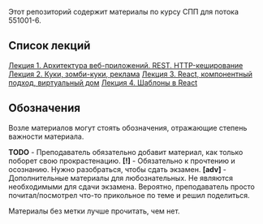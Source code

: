 Этот репозиторий содержит материалы по курсу СПП для потока 551001-6.

## Список лекций
[Лекция 1. Архитектура веб-приложений. REST. HTTP-кеширование](lecture1.md)
[Лекция 2. Куки, зомби-куки, реклама](lecture2.md)
[Лекция 3. React, компонентный подход, виртуальный дом](lecture3.md)
[Лекция 4. Шаблоны в React](lecture4.md) 

## Обозначения
Возле материалов могут стоять обозначения, отражающие степень важности материала.

__TODO__ - Преподаватель обязательно добавит материал, как только поборет свою прокрастенацию.
__[!]__ - Обязательно к прочтению и осознанию. Нужно разобраться, чтобы сдать экзамен.
__[adv]__ - Дополнительные материалы для любознательных. Не являются необходимыми для сдачи экзамена. Вероятно, преподаватель просто почитал/посмотрел что-то прикольное по теме и решил поделиться.

Материалы без метки лучше прочитать, чем нет.
